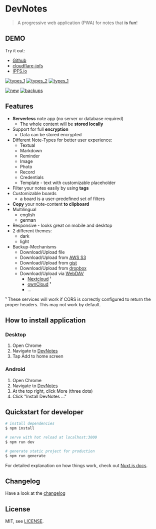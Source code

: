 # DevNotes

> A progressive web application (PWA) for notes that **is fun**!

## DEMO

Try it out:
  * [Github](https://rainu.github.io/dev-notes/)
  * [cloudflare-ipfs](https://cloudflare-ipfs.com/ipns/k51qzi5uqu5dlu8cdctlw88zrzf2af1m7oq14tisjwieuc0fm4luadarc6rs00/)
  * [IPFS.io](http://gateway.ipfs.io/ipns/k51qzi5uqu5dlu8cdctlw88zrzf2af1m7oq14tisjwieuc0fm4luadarc6rs00/)

[![types_1](preview/cards_2.png)](https://rainu.github.io/dev-notes/) [![types_2](preview/cards_1.png)](https://rainu.github.io/dev-notes/) [![types_1](preview/cards_0.png)](https://rainu.github.io/dev-notes/)

[![new](preview/new.png)](https://rainu.github.io/dev-notes/#/notes/new/text) [![backups](preview/backups.png)](https://rainu.github.io/dev-notes/#/backup/)

## Features
* **Serverless** note app (no server or database required)
    * The whole content will be **stored locally**
* Support for full **encryption**
    * Data can be stored encrypted
* Different Note-Types for better user experience:
    * Textual
    * Markdown
    * Reminder
    * Image
    * Photo
    * Record
    * Credentials
    * Template - text with customizable placeholder
* Filter your notes easily by using **tags**
* Customizable boards
    * a board is a user-predefined set of filters
* **Copy** your note-content **to clipboard**
* Multilingual
    * english
    * german
* Responsive - looks great on mobile and desktop
* 2 different themes:
    * dark
    * light
* Backup-Mechanisms
    * Download/Upload file
    * Download/Upload from [AWS S3](https://aws.amazon.com/s3/)
    * Download/Upload from [gist](https://gist.github.com/)
    * Download/Upload from [dropbox](https://www.dropbox.com/)
    * Download/Upload via [WebDAV](http://www.webdav.org/)
        * [Nextcloud](https://nextcloud.com/) ¹
        * [ownCloud](https://owncloud.org/) ¹
        * ...

¹ These services will work if CORS is correctly configured to return the proper headers. This may not work by default.

## How to install application

### Desktop
1. Open Chrome
1. Navigate to [DevNotes](https://rainu.github.io/dev-notes/)
1. Tap Add to home screen

### Android
1. Open Chrome
1. Navigate to [DevNotes](https://rainu.github.io/dev-notes/)
1. At the top right, click More (three dots)
1. Click "Install DevNotes ..."

## Quickstart for developer

``` bash
# install dependencies
$ npm install

# serve with hot reload at localhost:3000
$ npm run dev

# generate static project for production
$ npm run generate
```

For detailed explanation on how things work, check out [Nuxt.js docs](https://nuxtjs.org).

## Changelog

Have a look at the [changelog](CHANGELOG.md)

## License

MIT, see [LICENSE](LICENSE).
